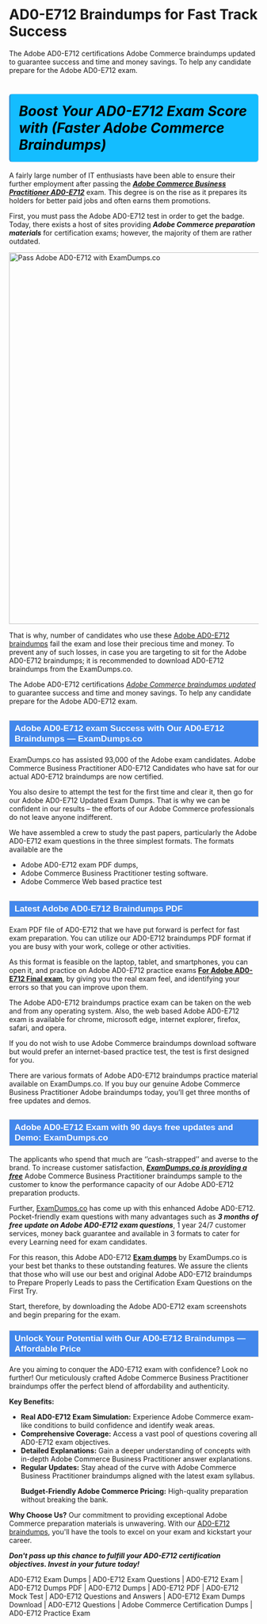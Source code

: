 # AD0-E712 Braindumps for Fast Track Success
The Adobe AD0-E712 certifications Adobe Commerce braindumps updated to guarantee success and time and money savings. To help any candidate prepare for the Adobe AD0-E712 exam.
  <h1><strong><span style="display: block; color: #000000; background: #14BDFF; border: 0.5px solid #AED6F1; border-left: 3px solid #3498DB; padding: .6em; border-radius: 6px;">             <em>Boost Your AD0-E712 Exam Score with (Faster Adobe Commerce Braindumps)</em>             </span></strong></h1>            <p>A fairly large number of IT enthusiasts have been able to ensure their further employment after passing the <strong><u><i>Adobe Commerce Business Practitioner AD0-E712</i></u></strong> exam. This degree is on the rise as it prepares its holders for better paid jobs and often earns them promotions. </p>            <p>First, you must pass the Adobe AD0-E712 test in order to get the badge. Today, there exists a host of sites providing <strong><i>Adobe Commerce preparation materials</i></strong> for certification exams; however, the majority of them are rather outdated. </p>                       <p><a href="https://www.examdumps.co/"><img src="https://www.examdumps.co//images/banners/big-sale-20-percent-discount-offer-examdumps.jpg" class="postImage" alt="Pass Adobe AD0-E712 with ExamDumps.co" width="750"></a></p>                        <p>That is why, number of candidates who use these <a href="https://www.examdumps.co/ad0-e712-exam-dumps.html">Adobe AD0-E712 braindumps</a> fail the exam and lose their precious time and money. To prevent any of such losses, in case you are targeting to sit for the Adobe AD0-E712 braindumps; it is recommended to download AD0-E712 braindumps from the ExamDumps.co. </p>            <p>The Adobe AD0-E712 certifications <u><i>Adobe Commerce braindumps updated</i></u> to guarantee success and time and money savings. To help any candidate prepare for the Adobe AD0-E712 exam.</p>                        <h2 style="background: #4287ec; border: 1px solid #cccccc; padding: 5px 10px;">                <span style="color: #ffffff;">                    <span style="font-size: 11pt;">                        <span style="line-height: normal;">                            <span style="font-family: Calibri,sans-serif;">                                <strong>                                    <span style="font-size: 13.0pt;">Adobe AD0-E712 exam Success with Our AD0-E712 Braindumps — ExamDumps.co</span>                                </strong>                            </span>                        </span>                    </span>                </span>            </h2>            <p>ExamDumps.co has assisted 93,000 of the Adobe exam candidates. Adobe Commerce Business Practitioner AD0-E712 Candidates who have sat for our actual AD0-E712 braindumps are now certified. </p>            <p>You also desire to attempt the test for the first time and clear it, then go for our Adobe AD0-E712 Updated Exam Dumps. That is why we can be confident in our results – the efforts of our Adobe Commerce professionals do not leave anyone indifferent. </p>            <p>We have assembled a crew to study the past papers, particularly the Adobe AD0-E712 exam questions in the three simplest formats. The formats available are the </p>            <ul>                <li>Adobe AD0-E712 exam PDF dumps,</li>                <li>Adobe Commerce Business Practitioner testing software.</li>                <li>Adobe Commerce Web based practice test</li>            </ul>                        <h2 style="background: #4287ec; border: 1px solid #cccccc; padding: 5px 10px;">                <span style="color: #ffffff;">                    <span style="font-size: 11pt;">                        <span style="line-height: normal;">                            <span style="font-family: Calibri,sans-serif;">                                <strong>                                    <span style="font-size: 13.0pt;">Latest Adobe AD0-E712 Braindumps PDF</span>                                </strong>                            </span>                        </span>                    </span>                </span>            </h2>            <p>Exam PDF file of AD0-E712 that we have put forward is perfect for fast exam preparation. You can utilize our AD0-E712 braindumps PDF format if you are busy with your work, college or other activities. </p>            <p>As this format is feasible on the laptop, tablet, and smartphones, you can open it, and practice on Adobe AD0-E712 practice exams <strong><u>For Adobe AD0-E712 Final exam</u></strong>, by giving you the real exam feel, and identifying your errors so that you can improve upon them. </p>            <p>The Adobe AD0-E712 braindumps practice exam can be taken on the web and from any operating system. Also, the web based Adobe AD0-E712 exam is available for chrome, microsoft edge, internet explorer, firefox, safari, and opera. </p>            <p>If you do not wish to use Adobe Commerce braindumps download software but would prefer an internet-based practice test, the test is first designed for you. </p>            <p>There are various formats of Adobe AD0-E712 braindumps practice material available on ExamDumps.co. If you buy our genuine Adobe Commerce Business Practitioner Adobe braindumps today, you’ll get three months of free updates and demos. </p>                        <h2 style="background: #4287ec; border: 1px solid #cccccc; padding: 5px 10px;">                <span style="color: #ffffff;"><span style="font-size: 11pt;">                    <span style="line-height: normal;">                        <span style="font-family: Calibri,sans-serif;">                            <strong>                                <span style="font-size: 13.0pt;">Adobe AD0-E712 Exam with 90 days free updates and Demo: ExamDumps.co</span>                            </strong>                        </span>                    </span></span>                </span>            </h2>            <p>The applicants who spend that much are ‘’cash-strapped’’ and averse to the brand. To increase customer satisfaction, <strong><u><i>ExamDumps.co is providing a free</i></u></strong> Adobe Commerce Business Practitioner braindumps sample to the customer to know the performance capacity of our Adobe AD0-E712 preparation products.</p>            <p>Further, <a href="https://www.examdumps.co/">ExamDumps.co</a> has come up with this enhanced Adobe AD0-E712. Pocket-friendly exam questions with many advantages such as <strong><i>3 months of free update on Adobe AD0-E712 exam questions</i></strong>, 1 year 24/7 customer services, money back guarantee and available in 3 formats to cater for every Learning need for exam candidates. </p>            <p>For this reason, this Adobe AD0-E712 <a href="https://github.com/emmaIT1/-Try-These-VMware-2V0-33.22-Exam-Dumps---Authentic-2V0-33.22-Dumps-PDF2024-/blob/main/README.md"><b>Exam dumps</b></a> by ExamDumps.co is your best bet thanks to these outstanding features. We assure the clients that those who will use our best and original Adobe AD0-E712 braindumps to Prepare Properly Leads to pass the Certification Exam Questions on the First Try. </p>            <p>Start, therefore, by downloading the Adobe AD0-E712 exam screenshots and begin preparing for the exam.</p>                        <h3 style="background: #4287ec; border: 1px solid #cccccc; padding: 5px 10px;">                <span style="color: #ffffff;">                    <span style="font-size: 11pt;">                        <span style="line-height: normal;">                            <span style="font-family: Calibri,sans-serif;">                                <strong>                                    <span style="font-size: 13.0pt;">Unlock Your Potential with Our AD0-E712 Braindumps — Affordable Price</span>                                </strong>                            </span>                        </span>                    </span>                </span>            </h3>                        <p>Are you aiming to conquer the AD0-E712 exam with confidence? Look no further! Our meticulously crafted Adobe Commerce Business Practitioner braindumps offer the perfect blend of affordability and authenticity.</p>            <p><strong>Key Benefits:</strong></p>            <ul>                <li><strong>Real AD0-E712 Exam Simulation:</strong> Experience Adobe Commerce exam-like conditions to build confidence and identify weak areas.</li>                <li><strong>Comprehensive Coverage:</strong> Access a vast pool of questions covering all AD0-E712 exam objectives.</li>                <li><strong>Detailed Explanations:</strong> Gain a deeper understanding of concepts with in-depth Adobe Commerce Business Practitioner answer explanations.</li>                <li><strong>Regular Updates:</strong> Stay ahead of the curve with Adobe Commerce Business Practitioner braindumps aligned with the latest exam syllabus.</li>                <p><strong>Budget-Friendly Adobe Commerce Pricing:</strong> High-quality preparation without breaking the bank.</p>            </ul>            <p><strong>Why Choose Us?</strong> Our commitment to providing exceptional Adobe Commerce preparation materials is unwavering. With our <a href="https://www.getbraindumps.com/">AD0-E712 braindumps</a>, you'll have the tools to excel on your exam and kickstart your career.</p>            <p><strong><i>Don't pass up this chance to fulfill your AD0-E712 certification objectives. Invest in your future today!</i></strong></p>         
  AD0-E712 Exam Dumps | AD0-E712 Exam Questions | AD0-E712 Exam | AD0-E712 Dumps PDF | AD0-E712 Dumps | AD0-E712 PDF | AD0-E712 Mock Test | AD0-E712 Questions and Answers | AD0-E712 Exam Dumps Download | AD0-E712 Questions | Adobe Commerce Certification Dumps | AD0-E712 Practice Exam

